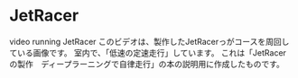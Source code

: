 # JetRacer
video running JetRacer
このビデオは、製作したJetRacerっがコースを周回している画像です。
室内で、「低速の定速走行」しています。
これは「JetRacerの製作　ディープラーニングで自律走行」の本の説明用に作成したものです。
